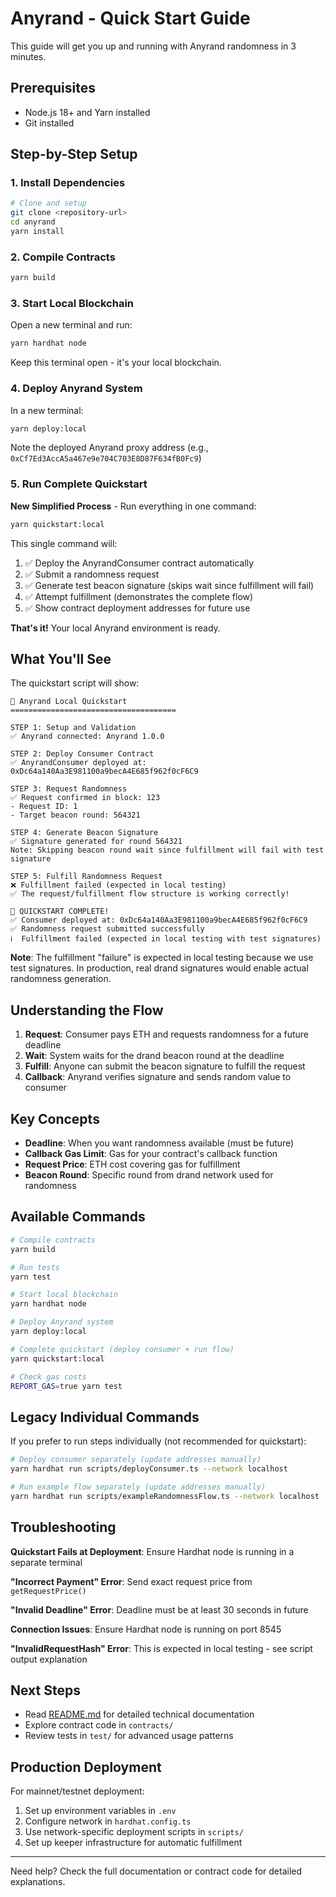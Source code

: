 # Anyrand - Quick Start Guide

This guide will get you up and running with Anyrand randomness in 3 minutes.

## Prerequisites

- Node.js 18+ and Yarn installed
- Git installed

## Step-by-Step Setup

### 1. Install Dependencies

```bash
# Clone and setup
git clone <repository-url>
cd anyrand
yarn install
```

### 2. Compile Contracts

```bash
yarn build
```

### 3. Start Local Blockchain

Open a new terminal and run:

```bash
yarn hardhat node
```

Keep this terminal open - it's your local blockchain.

### 4. Deploy Anyrand System

In a new terminal:

```bash
yarn deploy:local
```

Note the deployed Anyrand proxy address (e.g., `0xCf7Ed3AccA5a467e9e704C703E8D87F634fB0Fc9`)

### 5. Run Complete Quickstart

**New Simplified Process** - Run everything in one command:

```bash
yarn quickstart:local
```

This single command will:
1. ✅ Deploy the AnyrandConsumer contract automatically
2. ✅ Submit a randomness request
3. ✅ Generate test beacon signature (skips wait since fulfillment will fail)
4. ✅ Attempt fulfillment (demonstrates the complete flow)
5. ✅ Show contract deployment addresses for future use

**That's it!** Your local Anyrand environment is ready.

## What You'll See

The quickstart script will show:

```
🚀 Anyrand Local Quickstart
=====================================

STEP 1: Setup and Validation
✅ Anyrand connected: Anyrand 1.0.0

STEP 2: Deploy Consumer Contract
✅ AnyrandConsumer deployed at: 0xDc64a140Aa3E981100a9becA4E685f962f0cF6C9

STEP 3: Request Randomness
✅ Request confirmed in block: 123
- Request ID: 1
- Target beacon round: 564321

STEP 4: Generate Beacon Signature
✅ Signature generated for round 564321
Note: Skipping beacon round wait since fulfillment will fail with test signature

STEP 5: Fulfill Randomness Request
❌ Fulfillment failed (expected in local testing)
✅ The request/fulfillment flow structure is working correctly!

🎉 QUICKSTART COMPLETE!
✅ Consumer deployed at: 0xDc64a140Aa3E981100a9becA4E685f962f0cF6C9
✅ Randomness request submitted successfully
ℹ️  Fulfillment failed (expected in local testing with test signatures)
```

**Note**: The fulfillment "failure" is expected in local testing because we use test signatures. In production, real drand signatures would enable actual randomness generation.

## Understanding the Flow

1. **Request**: Consumer pays ETH and requests randomness for a future deadline
2. **Wait**: System waits for the drand beacon round at the deadline
3. **Fulfill**: Anyone can submit the beacon signature to fulfill the request
4. **Callback**: Anyrand verifies signature and sends random value to consumer

## Key Concepts

- **Deadline**: When you want randomness available (must be future)
- **Callback Gas Limit**: Gas for your contract's callback function
- **Request Price**: ETH cost covering gas for fulfillment
- **Beacon Round**: Specific round from drand network used for randomness

## Available Commands

```bash
# Compile contracts
yarn build

# Run tests
yarn test

# Start local blockchain
yarn hardhat node

# Deploy Anyrand system
yarn deploy:local

# Complete quickstart (deploy consumer + run flow)
yarn quickstart:local

# Check gas costs
REPORT_GAS=true yarn test
```

## Legacy Individual Commands

If you prefer to run steps individually (not recommended for quickstart):

```bash
# Deploy consumer separately (update addresses manually)
yarn hardhat run scripts/deployConsumer.ts --network localhost

# Run example flow separately (update addresses manually)
yarn hardhat run scripts/exampleRandomnessFlow.ts --network localhost
```

## Troubleshooting

**Quickstart Fails at Deployment**: Ensure Hardhat node is running in a separate terminal

**"Incorrect Payment" Error**: Send exact request price from `getRequestPrice()`

**"Invalid Deadline" Error**: Deadline must be at least 30 seconds in future

**Connection Issues**: Ensure Hardhat node is running on port 8545

**"InvalidRequestHash" Error**: This is expected in local testing - see script output explanation

## Next Steps

- Read [README.md](./README.md) for detailed technical documentation
- Explore contract code in `contracts/`
- Review tests in `test/` for advanced usage patterns

## Production Deployment

For mainnet/testnet deployment:
1. Set up environment variables in `.env`
2. Configure network in `hardhat.config.ts`
3. Use network-specific deployment scripts in `scripts/`
4. Set up keeper infrastructure for automatic fulfillment

---

Need help? Check the full documentation or contract code for detailed explanations.